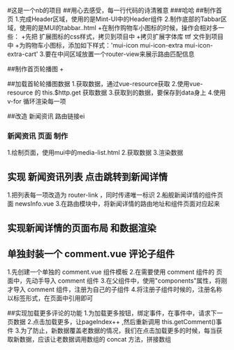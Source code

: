 #这是一个nb的项目
##用心去感受，每一行代码的诗清雅意
###哈哈
##制作首页
1.完成Header区域，使用的是Mint-UI中的Header组件
2.制作底部的Tabbar区域，使用的是MUI的tabbar..html
  +在制作购物车小图标的时候，操作会相对多一些：
    +先把 扩展图标的css样式，拷贝到项目中
    +拷贝扩展字体库 ttf 文件到项目中
    +为购物车小图标，添加如下样式：'mui-icon mui-icon-extra mui-icon-extra-cart'
3.要在中间区域放置一个router-view来展示路由匹配信息


##制作首页轮播图
  +

##加载首轮轮播图数据
1.获取数据，通过vue-resource获取
2.使用vue-resource 的 this.$http.get 获取数据
3.获取到的数据，要保存到data身上
4.使用v-for 循环渲染每一项

##改造 新闻资讯 路由链接ei

### 新闻资讯 页面 制作
1.绘制页面，使用mui中的media-list.html
2.获取数据
3.渲染数据

## 实现 新闻资讯列表 点击跳转到新闻详情
1.把列表每一项改造为 router-link ，同时传递唯一标识
2.船舰新闻详情的组件页面 newsInfo.vue
3.在路由模块中，将新闻详情的路由地址和组件页面对应起来

## 实现新闻详情的页面布局 和数据渲染

## 单独封装一个 comment.vue 评论子组件
1.先创建一个单独的 comment.vue 组件模板
2.在需要使用 comment 组件的 页面中，先动手导入 comment 组件
3.在父组件中，使用"components"属性，将刚才导入 comment 组件，注册为自己的子组件
4.将注册子组件时候的，注册名称以标签形式，在页面中引用即可

##实现加载更多评论的功能
1.为加载更多按钮，绑定事件，在事件中，请求下一页数据
2.点击加载更多，让pageIndex++ ,然后重新调用 this.getComment()事件
3.为了防止，新数据覆盖老数据的情况，我们在点击加载更多的时候，每当获取新数据，应该让老数据调用数组的 concat 方法，拼接数组